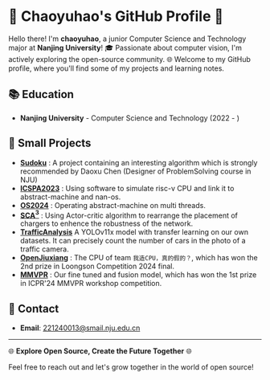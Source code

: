 # 🌟 Chaoyuhao's GitHub Profile 🌟

Hello there! I'm **chaoyuhao**, a junior Computer Science and Technology major at **Nanjing University**! 🎓 Passionate about computer vision, I'm actively exploring the open-source community. 🌐 Welcome to my GitHub profile, where you'll find some of my projects and learning notes.

## 📚 Education

- **Nanjing University** - Computer Science and Technology (2022 - )

<!-- ## 💻 Tech Stack

- **Programming Languages**: Python, Java, C/C++, Verilog
- **Tools**: Git -->

## 🚀 Small Projects

- **[Sudoku]()** : A project containing an interesting algorithm which is strongly recommended by Daoxu Chen (Designer of ProblemSolving course in NJU)
- **[ICSPA2023]()** : Using software to simulate risc-v CPU and link it to abstract-machine and nan-os.
- **[OS2024]()** : Operating abstract-machine on multi threads.
- **[SCA$^3$]()** : Using Actor-critic algorithm to rearrange the placement of chargers to enhence the robustness of the network.
- **[TrafficAnalysis]()** A YOLOv11x model with transfer learning on our own datasets. It can precisely count the number of cars in the photo of a traffic camera.
- **[OpenJiuxiang]()** : The CPU of team `我造CPU，真的假的？`, which has won the 2nd prize in Loongson Competition 2024 final.
- **[MMVPR]()** : Our fine tuned and fusion model, which has won the 1st prize in ICPR'24 MMVPR workshop competition.

<!-- ## 📝 Blog

- [My Tech Blog](#) - Sharing my learnings and technical insights

## 🤝 Community Involvement

- **[GitHub](https://github.com/chaoyuhao)** - My GitHub homepage
- **[GitLab](#)** - My GitLab homepage
- **[Stack Overflow](#)** - Helping others solve problems -->

## 📧 Contact

- **Email**: [221240013@smail.nju.edu.cn](mailto:221240013@smail.nju.edu.cn)

---

🌐 **Explore Open Source, Create the Future Together** 🌐

Feel free to reach out and let's grow together in the world of open source!
